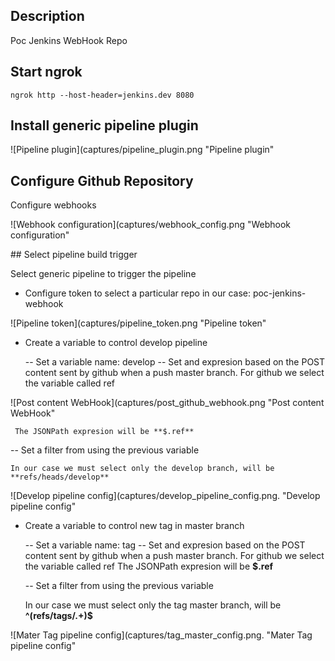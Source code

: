 ## Description
Poc Jenkins WebHook Repo 

## Start ngrok

```shell
ngrok http --host-header=jenkins.dev 8080
```
## Install generic pipeline plugin

![Pipeline plugin](captures/pipeline_plugin.png "Pipeline plugin"

## Configure Github Repository
Configure webhooks

![Webhook configuration](captures/webhook_config.png "Webhook configuration"

## Select pipeline build trigger

Select generic pipeline to trigger the pipeline

- Configure token to select a particular repo in our case: poc-jenkins-webhook

![Pipeline token](captures/pipeline_token.png "Pipeline token"

- Create a variable to control develop pipeline

  -- Set a variable name: develop
  -- Set and expresion based on the POST content sent by github when a push master branch. For github we select the variable called ref

![Post content WebHook](captures/post_github_webhook.png "Post content WebHook"

     The JSONPath expresion will be **$.ref**

  -- Set a filter from using the previous variable

    In our case we must select only the develop branch, will be **refs/heads/develop**

![Develop pipeline config](captures/develop_pipeline_config.png. "Develop pipeline config"

- Create a variable to control new tag in master branch

  -- Set a variable name: tag
  -- Set and expresion based on the POST content sent by github when a push master branch. For github we select the variable called ref
     The JSONPath expresion will be **$.ref**

  -- Set a filter from using the previous variable

    In our case we must select only the tag master branch, will be **^(refs/tags/.+)$**

![Mater Tag pipeline config](captures/tag_master_config.png. "Mater Tag pipeline config"    
